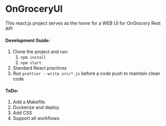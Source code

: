 # OnGroceryUI

This react.js project serves as the home for a WEB UI for OnGrocery Rest API

#### Development Guide:
1. Clone the project and run:
    1. `npm install`
    1. `npm start`
1. Standard React practices
1. Run `prettier --write src/*.js` before a code push to maintain clean code

#### ToDo:
1. Add a Makefile.
1. Dockerize and deploy
1. Add CSS
1. Support all workflows